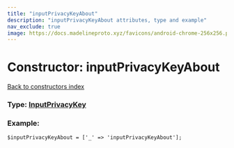 ```yaml
---
title: "inputPrivacyKeyAbout"
description: "inputPrivacyKeyAbout attributes, type and example"
nav_exclude: true
image: https://docs.madelineproto.xyz/favicons/android-chrome-256x256.png
---
```

# Constructor: inputPrivacyKeyAbout  
[Back to constructors index](/API_docs/constructors/index.html)






### Type: [InputPrivacyKey](/API_docs/types/InputPrivacyKey.html)


### Example:

```
$inputPrivacyKeyAbout = ['_' => 'inputPrivacyKeyAbout'];
```  
